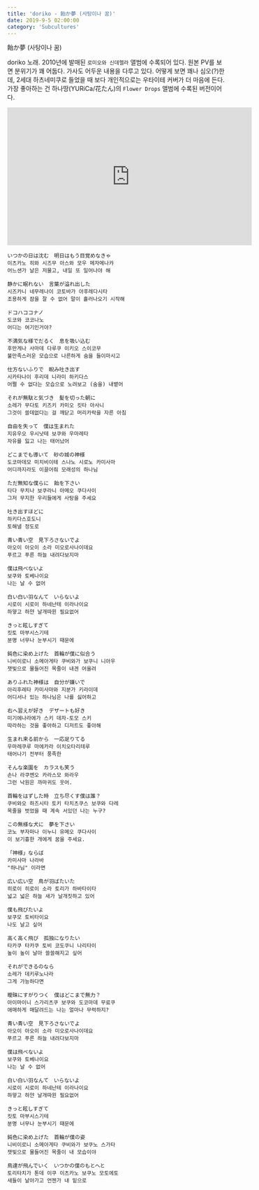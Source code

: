 ```yaml
---
title: 'doriko - 飴か夢 (사탕이나 꿈)'
date: 2019-9-5 02:00:00
category: 'Subcultures'
---
```



飴か夢 (사탕이나 꿈)

doriko 노래. 2010년에 발매된 `로미오와 신데렐라` 앨범에 수록되어 있다. 
원본 PV를 보면 분위기가 꽤 어둡다. 가사도 어두운 내용을 다루고 있다. 
어떻게 보면 꽤나 심오(?)한데, 2세대 하츠네미쿠로 들었을 때 보다 개인적으로는 우타이테 커버가 더 마음에 든다. 가장 좋아하는 건 하나땅(YURiCa/花たん)의 `Flower Drops` 앨범에 수록된 버전이어다.

<iframe width="560" height="315" src="https://www.youtube.com/embed/Mqtk3Ooedt4" frameborder="0" allow="accelerometer; autoplay; encrypted-media; gyroscope; picture-in-picture" allowfullscreen></iframe>

```
いつかの日は沈む　明日はもう目覚めなきゃ
이츠카노 히와 시즈무 아스와 모우 메자메나캬
어느샌가 날은 저물고, 내일 또 일어나야 해

静かに眠れない　言葉が溢れ出した
시즈카니 네무레나이 코토바가 아후레다시타
조용하게 잠을 잘 수 없어 말이 흘러나오기 시작해

ドコハココナノ
도코와 코코나노
어디는 여기인거야?

不満気な様でだるく　息を吸い込む
후만게나 사마데 다루쿠 이키오 스이코무
불만족스러운 모습으로 나른하게 숨을 들이마시고

仕方ないふりで　睨み吐き出す
시카타나이 후리데 니라미 하키다스
어쩔 수 없다는 모습으로 노려보고 (숨을) 내뱉어

それが無駄と気づき　髪を切った朝に
소레가 무다토 키즈키 카미오 킷타 아사니
그것이 쓸데없다는 걸 깨닫고 머리카락을 자른 아침

自由を失って　僕は生まれた
지유우오 우시낫테 보쿠와 우마레타
자유를 잃고 나는 태어났어

どこまでも導いて　砂の城の神様
도코마데모 미치비이테 스나노 시로노 카미사마
어디까지라도 이끌어줘 모래성의 하나님

ただ無知な僕らに　飴を下さい
타다 무치나 보쿠라니 아메오 쿠다사이
그저 무지한 우리들에게 사탕을 주세요

吐き出すほどに
하키다스호도니
토해낼 정도로

青い青い空　見下ろさないでよ
아오이 아오이 소라 미오로사나이데요
푸르고 푸른 하늘 내려다보지마

僕は飛べないよ
보쿠와 토베나이요
나는 날 수 없어

白い白い羽なんて　いらないよ
시로이 시로이 하네난테 이라나이요
하얗고 하얀 날개따윈 필요없어

きっと眩しすぎて
킷토 마부시스기테
분명 너무나 눈부시기 때문에

鈍色に染め上げた　首輪が僕に似合う
니비이로니 소메아게타 쿠비와가 보쿠니 니아우
잿빛으로 물들어진 목줄이 내겐 어울려

ありふれた神様は　自分が嫌いで
아리후레타 카미사마와 지분가 키라이데
어디서나 있는 하나님은 나를 싫어하고

右へ習えが好き　デザートも好き
미기에나라에가 스키 데자-토모 스키
따라하는 것을 좋아하고 디저트도 좋아해

生まれ来る前から　一応足りてる
우마레쿠루 마에카라 이치오타리테루
태어나기 전부터 풍족한

そんな楽園を　カラスも笑う
손나 라쿠엔오 카라스모 와라우
그런 낙원은 까마귀도 웃어.

首輪をはずした時　立ち尽くす僕は誰？
쿠비와오 하즈시타 토키 타치츠쿠스 보쿠와 다레
목줄을 벗었을 때 계속 서있던 나는 누구?

この無様な犬に　夢を下さい
코노 부자마나 이누니 유메오 쿠다사이
이 보기흉한 개에게 꿈을 주세요.

「神様」ならば
카미사마 나라바
"하나님" 이라면

広い広い空　鳥が羽ばたいた
히로이 히로이 소라 토리가 하바타이타
넓고 넓은 하늘 새가 날개짓하고 있어

僕も飛びたいよ
보쿠모 토비타이요
나도 날고 싶어

高く高く飛び　孤独になりたい
타카쿠 타카쿠 토비 코도쿠니 나리타이
높이 높이 날아 쓸쓸해지고 싶어

それができるのなら
소레가 데키루노나라
그게 가능하다면

曖昧にすがりつく　僕はどこまで無力？
아이마이니 스가리츠쿠 보쿠와 도코마데 무료쿠
애매하게 매달려드는 나는 얼마나 무력하지?

青い青い空　見下ろさないでよ
아오이 아오이 소라 미오로사나이데요
푸르고 푸른 하늘 내려다보지마

僕は飛べないよ
보쿠와 토베나이요
나는 날 수 없어

白い白い羽なんて　いらないよ
시로이 시로이 하네난테 이라나이요
하얗고 하얀 날개따윈 필요없어

きっと眩しすぎて
킷토 마부시스기테
분명 너무나 눈부시기 때문에

鈍色に染め上げた　首輪が僕の姿
니비이로니 소메아게타 쿠비와가 보쿠노 스가타
잿빛으로 물들어진 목줄이 내 모습이야

鳥達が飛んでいく　いつかの僕のもとへと
토리타치가 톤데 이쿠 이츠카노 보쿠노 모토에토
새들이 날아가고 언젠가 내 밑으로
```
